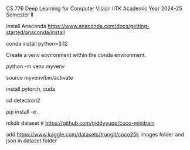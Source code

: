 CS 776 Deep Learning for Computer Vision
IITK Academic Year 2024-25 Semester II

install Anaconda
https://www.anaconda.com/docs/getting-started/anaconda/install

conda install python=3.12

Create a venv environment within the conda environment.

python -m venv myvenv

source myvenv/bin/activate

install pytorch, cuda 

cd detectron2

pip install -e .

mkdir dataset # https://github.com/giddyyupp/coco-minitrain

add https://www.kaggle.com/datasets/trungit/coco25k images folder and json in dataset folder
